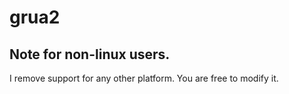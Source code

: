 # grua2

## Note for non-linux users.

I remove support for any other platform. You are free to modify it.

